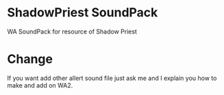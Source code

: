 # ShadowPriest SoundPack
WA SoundPack for resource of Shadow Priest

# Change
If you want add other allert sound file just ask me and I explain you how to make and add on WA2.
